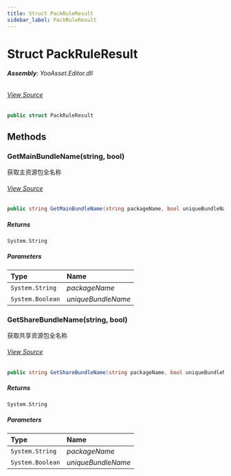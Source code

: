 ```yaml
---
title: Struct PackRuleResult
sidebar_label: PackRuleResult
---
```

# Struct PackRuleResult


###### **Assembly**: YooAsset.Editor.dll
###### [View Source](https://github.com/tuyoogame/YooAsset/blob/main/Assets/YooAsset/Editor/AssetBundleCollector/IPackRule.cs#L27)
```csharp title="Declaration"
public struct PackRuleResult
```
## Methods
### GetMainBundleName(string, bool)
获取主资源包全名称
###### [View Source](https://github.com/tuyoogame/YooAsset/blob/main/Assets/YooAsset/Editor/AssetBundleCollector/IPackRule.cs#L41)
```csharp title="Declaration"
public string GetMainBundleName(string packageName, bool uniqueBundleName)
```

##### Returns

`System.String`

##### Parameters

| Type | Name |
|:--- |:--- |
| `System.String` | *packageName* |
| `System.Boolean` | *uniqueBundleName* |

### GetShareBundleName(string, bool)
获取共享资源包全名称
###### [View Source](https://github.com/tuyoogame/YooAsset/blob/main/Assets/YooAsset/Editor/AssetBundleCollector/IPackRule.cs#L55)
```csharp title="Declaration"
public string GetShareBundleName(string packageName, bool uniqueBundleName)
```

##### Returns

`System.String`

##### Parameters

| Type | Name |
|:--- |:--- |
| `System.String` | *packageName* |
| `System.Boolean` | *uniqueBundleName* |

